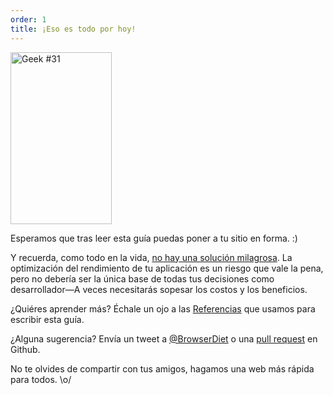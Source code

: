 ```yaml
---
order: 1
title: ¡Eso es todo por hoy!
---
```


<div class="img-right">
  <img id="geek-31" class="icos-geek" src="https://browserdiet.com/assets/img/31.png" alt="Geek #31" width="162" height="275" />
</div>

Esperamos que tras leer esta guía puedas poner a tu sitio en forma. :)

Y recuerda, como todo en la vida, [no hay una solución milagrosa](http://www.cs.nott.ac.uk/~cah/G51ISS/Documents/NoSilverBullet.html). La optimización del rendimiento de tu aplicación es un riesgo que vale la pena, pero no debería ser la única base de todas tus decisiones como desarrollador&mdash;A veces necesitarás sopesar los costos y los beneficios.

¿Quiéres aprender más? Échale un ojo a las [Referencias](https://github.com/zenorocha/browser-diet/wiki/References) que usamos para escribir esta guía.

¿Alguna sugerencia? Envía un tweet a [@BrowserDiet](http://twitter.com/browserdiet/) o una [pull request](https://github.com/zenorocha/browser-diet) en Github.

No te olvides de compartir con tus amigos, hagamos una web más rápida para todos. \o/
